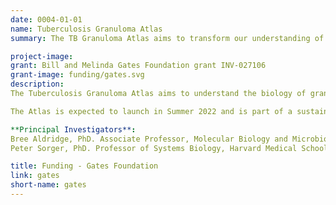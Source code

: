 ```yaml
---
date: 0004-01-01
name: Tuberculosis Granuloma Atlas
summary: The TB Granuloma Atlas aims to transform our understanding of TB granulomas by using spatially resolved profiling methods that reveal bacterial, lung and immune cell organization, states, and communication within granulomas of different types.

project-image:
grant: Bill and Melinda Gates Foundation grant INV-027106
grant-image: funding/gates.svg
description:
The Tuberculosis Granuloma Atlas aims to understand the biology of granulomas, sites of chronic lung inflammation shaped by the biology *Mycobacterium tuberculosis* (*Mtb*) and host immune responses. Within a granuloma, Mtb growth is often limited, but this provides a niche from which bacteria can subsequently disseminate. The project also aims to build capacity for digital pathology in low and middle income countries (LIMC) including the eventual deployment of Atlas viewers and analysis modules on cell phones.  As part of the Atlas, LSP investigators are assembling a cloud-based *Tuberculosis Data Resource* that will consolidate a rich collection of imaging and genomic data on TB granulomas and make the data publicly available.

The Atlas is expected to launch in Summer 2022 and is part of a sustained effort by the [Bill and Melinda Gates Foundation](https://www.gatesfoundation.org/) to understand and ultimately eradicate TB (Funded by Grant INV-027106).

**Principal Investigators**:
Bree Aldridge, PhD. Associate Professor, Molecular Biology and Microbiology, Tufts University School of Medicine
Peter Sorger, PhD. Professor of Systems Biology, Harvard Medical School

title: Funding - Gates Foundation
link: gates
short-name: gates
---
```

